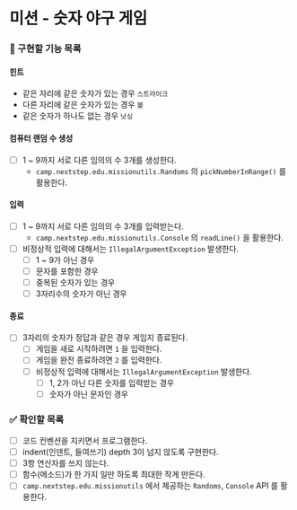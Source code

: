 # 미션 - 숫자 야구 게임

### 🎯 구현할 기능 목록

#### 힌트

- 같은 자리에 같은 숫자가 있는 경우 `스트라이크`
- 다른 자리에 같은 숫자가 있는 경우 `볼`
- 같은 숫자가 하나도 없는 경우 `낫싱`

#### 컴퓨터 랜덤 수 생성

- [ ] 1 ~ 9까지 서로 다른 임의의 수 3개를 생성한다.
    - `camp.nextstep.edu.missionutils.Randoms` 의 `pickNumberInRange()` 를 활용한다.

#### 입력

- [ ] 1 ~ 9까지 서로 다른 임의의 수 3개를 입력받는다.
    - `camp.nextstep.edu.missionutils.Console` 의 `readLine()` 을 활용한다.
- [ ] 비정상적 입력에 대해서는 `IllegalArgumentException` 발생한다.
    - [ ] 1 ~ 9가 아닌 경우
    - [ ] 문자를 포함한 경우
    - [ ] 중복된 숫자가 있는 경우
    - [ ] 3자리수의 숫자가 아닌 경우

#### 종료

- [ ] 3자리의 숫자가 정답과 같은 경우 게임지 종료된다.
    - [ ] 게임을 새로 시작하려면 `1` 을 입력한다.
    - [ ] 게임을 완전 종료하려면 `2` 를 입력한다.
    - [ ] 비정상적 입력에 대해서는 `IllegalArgumentException` 발생한다.
        - [ ] 1, 2가 아닌 다른 숫자를 입력받는 경우
        - [ ] 숫자가 아닌 문자인 경우

### ✅ 확인할 목록

- [ ] 코드 컨벤션을 지키면서 프로그램한다.
- [ ] indent(인덴트, 들여쓰기) depth 3이 넘지 않도록 구현한다.
- [ ] 3항 연산자를 쓰지 않는다.
- [ ] 함수(메소드)가 한 가지 일만 하도록 최대한 작게 만든다.
- [ ] `camp.nextstep.edu.missionutils` 에서 제공하는 `Randoms`, `Console` API 를 활용한다.
